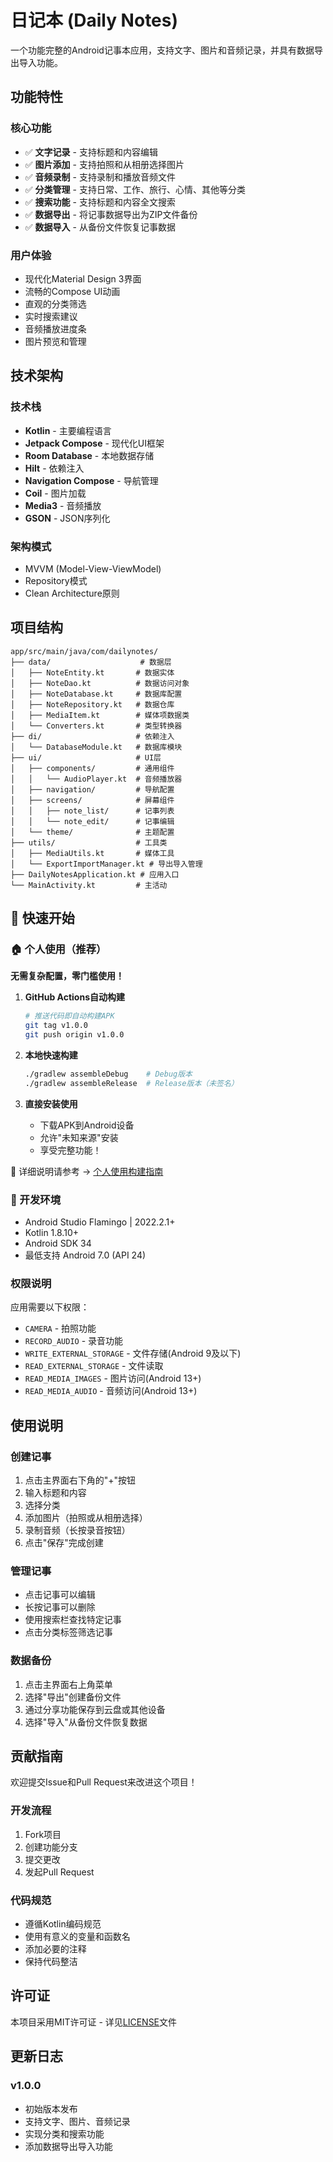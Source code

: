 # 日记本 (Daily Notes)

一个功能完整的Android记事本应用，支持文字、图片和音频记录，并具有数据导出导入功能。

## 功能特性

### 核心功能
- ✅ **文字记录** - 支持标题和内容编辑
- ✅ **图片添加** - 支持拍照和从相册选择图片
- ✅ **音频录制** - 支持录制和播放音频文件
- ✅ **分类管理** - 支持日常、工作、旅行、心情、其他等分类
- ✅ **搜索功能** - 支持标题和内容全文搜索
- ✅ **数据导出** - 将记事数据导出为ZIP文件备份
- ✅ **数据导入** - 从备份文件恢复记事数据

### 用户体验
- 现代化Material Design 3界面
- 流畅的Compose UI动画
- 直观的分类筛选
- 实时搜索建议
- 音频播放进度条
- 图片预览和管理

## 技术架构

### 技术栈
- **Kotlin** - 主要编程语言
- **Jetpack Compose** - 现代化UI框架
- **Room Database** - 本地数据存储
- **Hilt** - 依赖注入
- **Navigation Compose** - 导航管理
- **Coil** - 图片加载
- **Media3** - 音频播放
- **GSON** - JSON序列化

### 架构模式
- MVVM (Model-View-ViewModel)
- Repository模式
- Clean Architecture原则

## 项目结构

```
app/src/main/java/com/dailynotes/
├── data/                    # 数据层
│   ├── NoteEntity.kt       # 数据实体
│   ├── NoteDao.kt          # 数据访问对象
│   ├── NoteDatabase.kt     # 数据库配置
│   ├── NoteRepository.kt   # 数据仓库
│   ├── MediaItem.kt        # 媒体项数据类
│   └── Converters.kt       # 类型转换器
├── di/                     # 依赖注入
│   └── DatabaseModule.kt   # 数据库模块
├── ui/                     # UI层
│   ├── components/         # 通用组件
│   │   └── AudioPlayer.kt  # 音频播放器
│   ├── navigation/         # 导航配置
│   ├── screens/            # 屏幕组件
│   │   ├── note_list/      # 记事列表
│   │   └── note_edit/      # 记事编辑
│   └── theme/              # 主题配置
├── utils/                  # 工具类
│   ├── MediaUtils.kt       # 媒体工具
│   └── ExportImportManager.kt # 导出导入管理
├── DailyNotesApplication.kt # 应用入口
└── MainActivity.kt         # 主活动
```

## 🚀 快速开始

### 🏠 个人使用（推荐）
**无需复杂配置，零门槛使用！**

1. **GitHub Actions自动构建**
   ```bash
   # 推送代码即自动构建APK
   git tag v1.0.0
   git push origin v1.0.0
   ```

2. **本地快速构建**  
   ```bash
   ./gradlew assembleDebug    # Debug版本
   ./gradlew assembleRelease  # Release版本（未签名）
   ```

3. **直接安装使用**
   - 下载APK到Android设备
   - 允许"未知来源"安装
   - 享受完整功能！

📖 详细说明请参考 → [个人使用构建指南](PERSONAL_BUILD_GUIDE.md)

### 🏢 开发环境
- Android Studio Flamingo | 2022.2.1+
- Kotlin 1.8.10+  
- Android SDK 34
- 最低支持 Android 7.0 (API 24)

### 权限说明
应用需要以下权限：
- `CAMERA` - 拍照功能
- `RECORD_AUDIO` - 录音功能
- `WRITE_EXTERNAL_STORAGE` - 文件存储(Android 9及以下)
- `READ_EXTERNAL_STORAGE` - 文件读取
- `READ_MEDIA_IMAGES` - 图片访问(Android 13+)
- `READ_MEDIA_AUDIO` - 音频访问(Android 13+)

## 使用说明

### 创建记事
1. 点击主界面右下角的"+"按钮
2. 输入标题和内容
3. 选择分类
4. 添加图片（拍照或从相册选择）
5. 录制音频（长按录音按钮）
6. 点击"保存"完成创建

### 管理记事
- 点击记事可以编辑
- 长按记事可以删除
- 使用搜索栏查找特定记事
- 点击分类标签筛选记事

### 数据备份
1. 点击主界面右上角菜单
2. 选择"导出"创建备份文件
3. 通过分享功能保存到云盘或其他设备
4. 选择"导入"从备份文件恢复数据

## 贡献指南

欢迎提交Issue和Pull Request来改进这个项目！

### 开发流程
1. Fork项目
2. 创建功能分支
3. 提交更改
4. 发起Pull Request

### 代码规范
- 遵循Kotlin编码规范
- 使用有意义的变量和函数名
- 添加必要的注释
- 保持代码整洁

## 许可证

本项目采用MIT许可证 - 详见[LICENSE](LICENSE)文件

## 更新日志

### v1.0.0
- 初始版本发布
- 支持文字、图片、音频记录
- 实现分类和搜索功能
- 添加数据导出导入功能